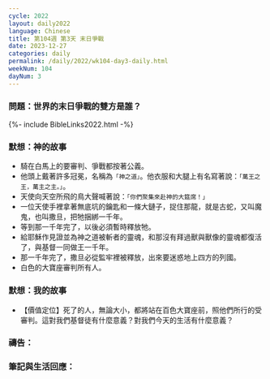 ```yaml
---
cycle: 2022
layout: daily2022
language: Chinese
title: 第104週 第3天 末日爭戰
date: 2023-12-27
categories: daily
permalink: /daily/2022/wk104-day3-daily.html
weekNum: 104
dayNum: 3
---
```


### 問題：世界的末日爭戰的雙方是誰？

{%- include BibleLinks2022.html -%}

### 默想：神的故事
+ 騎在白馬上的要審判、爭戰都按著公義。
+ 他頭上戴著許多冠冕，名稱為`「神之道」`。他衣服和大腿上有名寫著說：`「萬王之王，萬主之主。」`。
+ 天使向天空所飛的鳥大聲喊著說：`「你們聚集來赴神的大筵席！」`
+ 一位天使手裡拿著無底坑的鑰匙和一條大鏈子，捉住那龍，就是古蛇，又叫魔鬼，也叫撒旦，把牠捆綁一千年。
+ 等到那一千年完了，以後必須暫時釋放牠。
+ 給耶穌作見證並為神之道被斬者的靈魂，和那沒有拜過獸與獸像的靈魂都復活了，與基督一同做王一千年。
+ 那一千年完了，撒旦必從監牢裡被釋放，出來要迷惑地上四方的列國。
+ 白色的大寶座審判所有人。

### 默想：我的故事
+ 【價值定位】死了的人，無論大小，都將站在百色大寶座前，照他們所行的受審判。這對我們基督徒有什麼意義？對我們今天的生活有什麼意義？

### 禱告：

### 筆記與生活回應：
